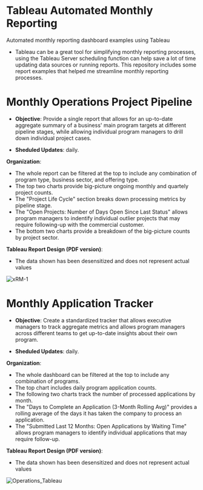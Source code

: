 # Tableau Automated Monthly Reporting
 Automated monthly reporting dashboard examples using Tableau

- Tableau can be a great tool for simplifying monthly reporting processes, using the Tableau Server scheduling function can help save a lot of time updating data sources or running reports. This repository includes some report examples that helped me streamline monthly reporting processes. 

# Monthly Operations Project Pipeline


- **Objective**: Provide a single report that allows for an up-to-date aggregate summary of a business' main program targets at different pipeline stages, while allowing individual program managers to drill down individual project cases. 

- **Sheduled Updates**: daily.

**Organization**: 
- The whole report can be filtered at the top to include any combination of program type, business sector, and offering type.  
- The top two charts provide big-picture ongoing monthly and quartely project counts. 
- The "Project Life Cycle" section breaks down processing metrics by pipeline stage. 
- The "Open Projects: Number of Days Open Since Last Status" allows program managers to indentify individual outlier projects that may require following-up with the commercial customer.
- The bottom two charts provide a breakdown of the big-picture counts by project sector.

**Tableau Report Design (PDF version)**: 
- The data shown has been desensitized and does not represent actual values

![xRM-1](https://user-images.githubusercontent.com/111835409/210684995-9c3d4c18-b55d-4c21-b857-32acc6475e59.png)




# Monthly Application Tracker

- **Objective**: Create a standardized tracker that allows executive managers to track aggregate metrics and allows program managers across different teams to get up-to-date insights about their own program.

- **Sheduled Updates**: daily.

**Organization**: 

- The whole dashboard can be filtered at the top to include any combination of programs.
- The top chart includes daily program application counts.
- The following two charts track the number of processed applications by month.
- The "Days to Complete an Application (3-Month Rolling Avg)" provides a rolling average of the days it has taken the company to process an application.
- The "Submitted Last 12 Months: Open Applications by Waiting Time" allows program managers to identify individual applications that may require follow-up.


**Tableau Report Design (PDF version)**: 
- The data shown has been desensitized and does not represent actual values

![Operations_Tableau](https://user-images.githubusercontent.com/111835409/210687815-735d3258-3c04-497e-bb62-23b9cf88cd9d.png)
